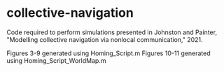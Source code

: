 # collective-navigation

Code required to perform simulations presented in Johnston and Painter, "Modelling collective navigation via nonlocal communication," 2021.

Figures 3-9 generated using Homing_Script.m
Figures 10-11 generated using Homing_Script_WorldMap.m

